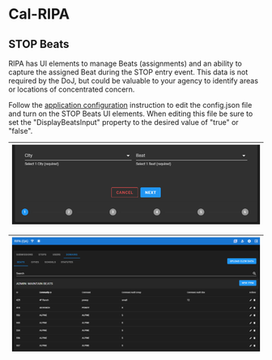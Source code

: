 # Cal-RIPA

## STOP Beats

RIPA has UI elements to manage Beats (assignments) and an ability to capture the assigned Beat during the STOP entry event. This data is not required by the DoJ, but could be valuable to your agency to identify areas or locations of concentrated concern.

Follow the [application configuration](./APP-CONFIG.md) instruction to edit the config.json file and turn on the STOP Beats UI elements. When editing this file be sure to set the "DisplayBeatsInput" property to the desired value of "true" or "false".

| ![RIPA Beats Data Entry](./assets/RIPA-STOP-Beats-01.png) |
|-

| ![RIPA Beats Domain Maintenance](./assets/RIPA-STOP-Beats-02.png) |
|-
